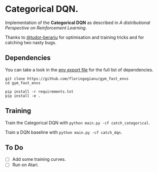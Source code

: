 # Categorical DQN.

Implementation of the **Categorical DQN** as described in *A distributional
Perspective on Reinforcement Learning*.

Thanks to [@tudor-berariu](https://github.com/tudor-berariu) for optimisation
and training tricks and for catching two nasty bugs.

## Dependencies

You can take a look in the [env export file](categorical.yaml) for the full
list of dependencies.

```
git clone https://github.com/floringogianu/gym_fast_envs
cd gym_fast_envs

pip install -r requirements.txt
pip install -e .
```

## Training

Train the Categorical DQN with `python main.py -cf catch_categorical`.

Train a DQN baseline with `python main.py -cf catch_dqn`.



## To Do

- [ ] Add some training curves.
- [ ] Run on Atari.
